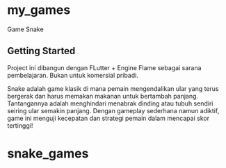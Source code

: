 # my_games

Game Snake

## Getting Started
Project ini dibangun dengan FLutter + Engine Flame sebagai sarana pembelajaran. Bukan untuk komersial pribadi.

Snake adalah game klasik di mana pemain mengendalikan ular yang terus bergerak dan harus memakan makanan untuk bertambah panjang. Tantangannya adalah menghindari menabrak dinding atau tubuh sendiri seiring ular semakin panjang. Dengan gameplay sederhana namun adiktif, game ini menguji kecepatan dan strategi pemain dalam mencapai skor tertinggi!
# snake_games
